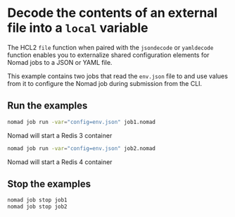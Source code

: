 # Decode the contents of an external file into a `local` variable

The HCL2 `file` function when paired with the `jsondecode` or `yamldecode` function enables you to externalize shared configuration elements for Nomad jobs to a JSON or YAML file.

This example contains two jobs that read the `env.json` file to and use values from it to configure the Nomad job during submission from the CLI.


## Run the examples

```bash
nomad job run -var="config=env.json" job1.nomad
```

Nomad will start a Redis 3 container

```bash
nomad job run -var="config=env.json" job2.nomad
```

Nomad will start a Redis 4 container

## Stop the examples

```bash
nomad job stop job1
nomad job stop job2
```
